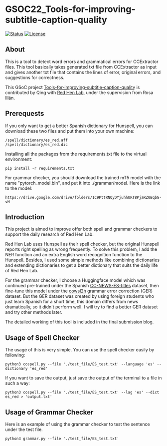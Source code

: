 # GSOC22_Tools-for-improving-subtitle-caption-quality
[![Status](https://img.shields.io/badge/status-active-success.svg)]() 
[![License](https://img.shields.io/badge/license-MIT-blue.svg)](/LICENSE)

## About
This is a tool to detect word errors and grammatical errors for CCExtractor files. This tool basically takes generated txt file from CCExtractor as input and gives another txt file that contains the lines of error, original errors, and suggestions for correctness.

This GSoC project [Tools-for-improving-subtitle-caption-quality](https://summerofcode.withgoogle.com/programs/2022/projects/GJVsyb6V) is contributed by Qing with [Red Hen Lab](https://www.redhenlab.org/home), under the supervision from Rosa Illán.

## Prerequests
If you only want to get a better Spanish dictionary for Hunspell, you can download these two files and put them into your own machine:
```
/spell/dictionary/es_red.aff
/spell/dictionary/es_red.dic
```


Installing all the packages from the requirements.txt file to the virtual environment:
```
pip install -r requirements.txt
```

For grammar checker, you should download the trained mT5 model with the name "pytorch_model.bin", and put it into ./grammar/model. Here is the link to the model:
```
https://drive.google.com/drive/folders/1C9PttRNQyDYjuhhURT8PjaRZ0BqbG-vH
```


## Introduction
This project is aimed to improve offer both spell and grammar checkers to support the daily research of Red Hen Lab. 

Red Hen Lab uses Hunspell as their spell checker, but the original Hunspell reports right spelling as wrong frequently. To solve this problem, I add the NER function and an extra English word recognition function to the Hunspell. Besides, I used some simple methods like combining dictionaries and extending dictionaries to get a better dictionary that suits the daily life of Red Hen Lab.

For the grammar checker, I choose a Huggingface model which was continued pre-trained under the Spanish [CC-NEWS-ES-titles](https://huggingface.co/datasets/LeoCordoba/CC-NEWS-ES-titles) dataset, then fine-tune this model under the [cowsl2h](https://github.com/ucdaviscl/cowsl2h) grammar error correction (GER) dataset. But the GER dataset was created by using foreign students who just learn Spanish for a short time, this domain differs from news dramatically, so it didn't perform well. I will try to find a better GER dataset and try other methods later.

The detailed working of this tool is included in the final submission blog.

## Usage of Spell Checker
The usage of this is very simple. You can use the spell checker easily by following:
```
python3 cospell.py --file './test_file/ES_test.txt' --language 'es' --dictionary 'es_red'
```
If you want to save the output, just save the output of the terminal to a file in such a way:
```
python3 cospell.py --file './test_file/ES_test.txt' --lag 'es' --dict es_red > 'output.txt'
```

## Usage of Grammar Checker
Here is an example of using the grammar checker to test the sentence under the test file.
```
python3 grammar.py --file './test_file/ES_test.txt'
```